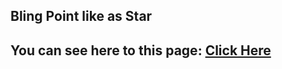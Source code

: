 ## Bling Point like as Star

## You can see here to this page: [Click Here](https://subratgoogle.github.io/bling-point/.)
